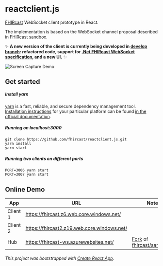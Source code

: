 # reactclient.js

[FHIRcast](http://fhircast.org/) WebSocket client prototype in React.

The implementation is based on the WebSocket channel proposal described in [FHIRcast sandbox](https://github.com/fhircast/sandbox.js).

:sparkles: **A new version of the client is currently being developed in [develop branch](https://github.com/fhircast/reactclient.js/tree/develop): refactored code, support for [.Net FHIRcast WebSocket specification](https://github.com/fhircast/.net), and a new UI.** :sparkles:

![Screen Capture Demo](https://github.com/akalliokoski/fhircast-websocket-demo/blob/master/doc/fhircast-websocket-demo-min.gif)

## Get started

##### Install yarn
[yarn](https://yarnpkg.com/lang/en/) is a fast, reliable, and secure dependency management tool. [Installation instructions](https://yarnpkg.com/en/docs/install#mac-stable) for  your particular platform can be found [in the official documentation](https://yarnpkg.com/en/docs/install#mac-stable).

##### Running on localhost:3000
```
git clone https://github.com/fhircast/reactclient.js.git
yarn install
yarn start
```

##### Running two clients on different ports
```
PORT=3006 yarn start
PORT=3007 yarn start
```

## Online Demo

| App      | URL                                         | Notes                                                                                                               |
| -------- | ------------------------------------------- | ------------------------------------------------------------------------------------------------------------------- |
| Client 1 | https://fhircast.z6.web.core.windows.net/   |                                                                                                                     |
| Client 2 | https://fhircast2.z19.web.core.windows.net/ |                                                                                                                     |
| Hub      | https://fhircast-ws.azurewebsites.net/      | [Fork](https://github.com/akalliokoski/sandbox.js) of [fhircast/sandbox.js](https://github.com/fhircast/sandbox.js) |


###### This project was bootstrapped with [Create React App](https://github.com/facebook/create-react-app).
